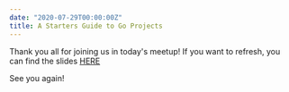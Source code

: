 ```yaml
---
date: "2020-07-29T00:00:00Z"
title: A Starters Guide to Go Projects
---
```


Thank you all for joining us in today's meetup! If you want to refresh, you can find the slides [HERE](https://akondas.com/talks/starters-guide-go/#/)

See you again!
